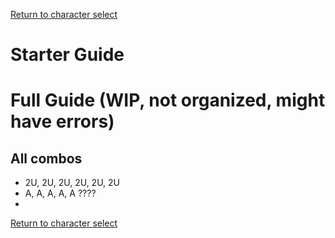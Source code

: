 [Return to character select](./index.md)  

# Starter Guide



# Full Guide (WIP, not organized, might have errors)


## All combos

- 2U, 2U, 2U, 2U, 2U, 2U
- A, A, A, A, A ????
- 


[Return to character select](./index.md)  
